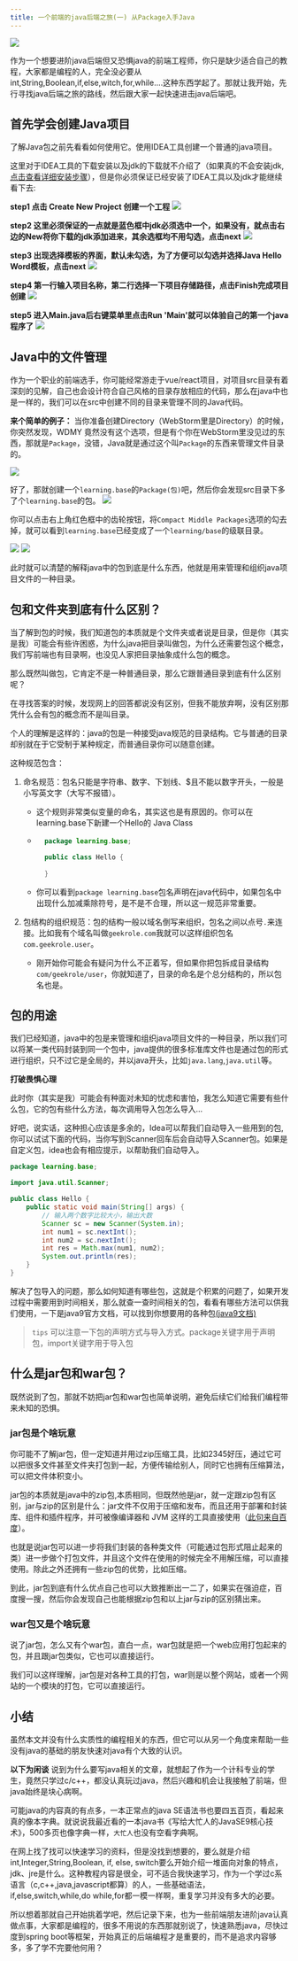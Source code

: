 ```yaml
---
title: 一个前端的java后端之旅(一) 从Package入手Java
---
```


![](https://www.github.com/kingshuaishuai/static_resource/raw/master/assets/1576812813818.png)

作为一个想要进阶java后端但又恐惧java的前端工程师，你只是缺少适合自己的教程，大家都是编程的人，完全没必要从int,String,Boolean,if,else,witch,for,while....这种东西学起了。那就让我开始，先行寻找java后端之旅的路线，然后跟大家一起快速进击java后端吧。

## 首先学会创建Java项目

了解Java包之前先看看如何使用它。使用IDEA工具创建一个普通的java项目。

这里对于IDEA工具的下载安装以及jdk的下载就不介绍了（如果真的不会安装jdk,[点击查看详细安装步骤](https://www.runoob.com/java/java-environment-setup.html)），但是你必须保证已经安装了IDEA工具以及jdk才能继续看下去:

**step1 点击 Create New Project 创建一个工程**
![](https://www.github.com/kingshuaishuai/static_resource/raw/master/assets/1576801869087.png)

**step2 这里必须保证的一点就是蓝色框中jdk必须选中一个，如果没有，就点击右边的New将你下载的jdk添加进来，其余选框均不用勾选，点击next**
![](https://www.github.com/kingshuaishuai/static_resource/raw/master/assets/1576802312836.png)

**step3 出现选择模板的界面，默认未勾选，为了方便可以勾选并选择Java Hello Word模板，点击next**
![](https://www.github.com/kingshuaishuai/static_resource/raw/master/assets/1576802387507.png)

**step4 第一行输入项目名称，第二行选择一下项目存储路径，点击Finish完成项目创建**
![](https://www.github.com/kingshuaishuai/static_resource/raw/master/assets/1576806980018.png)

**step5 进入Main.java后右键菜单里点击Run 'Main'就可以体验自己的第一个java程序了**
![](https://www.github.com/kingshuaishuai/static_resource/raw/master/assets/1576807239574.png)

## Java中的文件管理

作为一个职业的前端选手，你可能经常游走于vue/react项目，对项目src目录有着深刻的见解，自己也会设计符合自己风格的目录存放相应的代码，那么在java中也是一样的，我们可以在src中创建不同的目录来管理不同的Java代码。

**来个简单的例子：**
当你准备创建Directory（WebStorm里是Directory）的时候，你突然发现，WDMY 竟然没有这个选项，但是有个你在WebStorm里没见过的东西，那就是`Package`，没错，Java就是通过这个叫`Package`的东西来管理文件目录的。

![](https://www.github.com/kingshuaishuai/static_resource/raw/master/assets/1576807632779.png)

好了，那就创建一个`learning.base`的`Package(包)`吧，然后你会发现src目录下多了个`learning.base`的包。
![](https://www.github.com/kingshuaishuai/static_resource/raw/master/assets/1576808134945.png)

你可以点击右上角红色框中的齿轮按钮，将`Compact Middle Packages`选项的勾去掉，就可以看到`learning.base`已经变成了一个`learning/base`的级联目录。

![](https://www.github.com/kingshuaishuai/static_resource/raw/master/assets/1576808308962.png)
![](https://www.github.com/kingshuaishuai/static_resource/raw/master/assets/1576808393902.png)

此时就可以清楚的解释java中的包到底是什么东西，他就是用来管理和组织java项目文件的一种目录。

## 包和文件夹到底有什么区别？
当了解到包的时候，我们知道包的本质就是个文件夹或者说是目录，但是你（其实是我）可能会有些许困惑，为什么java把目录叫做包，为什么还需要包这个概念，我们写前端也有目录啊，也没见人家把目录抽象成什么包的概念。

那么既然叫做包，它肯定不是一种普通目录，那么它跟普通目录到底有什么区别呢？

在寻找答案的时候，发现网上的回答都说没有区别，但我不能放弃啊，没有区别那凭什么会有包的概念而不是叫目录。

个人的理解是这样的：java的包是一种接受java规范的目录结构。它与普通的目录却别就在于它受制于某种规定，而普通目录你可以随意创建。

这种规范包含：
1. 命名规范：包名只能是字符串、数字、下划线、$且不能以数字开头，一般是小写英文字（大写不报错）。
    - 这个规则非常类似变量的命名，其实这也是有原因的。你可以在learning.base下新建一个Hello的 Java Class
    - ```java
        package learning.base;

        public class Hello {
        
        }
      ```
    - 你可以看到`package learning.base`包名声明在java代码中，如果包名中出现什么加减乘除符号，是不是不合理，所以这一规范非常重要。
    
2. 包结构的组织规范：包的结构一般以域名倒写来组织，包名之间以点号`.`来连接。比如我有个域名叫做`geekrole.com`我就可以这样组织包名`com.geekrole.user`。
    - 刚开始你可能会有疑问为什么不正着写，但如果你把包拆成目录结构`com/geekrole/user`，你就知道了，目录的命名是个总分结构的，所以包名也是。

## 包的用途

我们已经知道，java中的包是来管理和组织java项目文件的一种目录，所以我们可以将某一类代码封装到同一个包中，java提供的很多标准库文件也是通过包的形式进行组织，只不过它是全局的，并以java开头，比如`java.lang`,`java.util`等。

**打破畏惧心理**

此时你（其实是我）可能会有种面对未知的忧虑和害怕，我怎么知道它需要有些什么包，它的包有些什么方法，每次调用导入包怎么导入...

好吧，说实话，这种担心应该是多余的，Idea可以帮我们自动导入一些用到的包, 你可以试试下面的代码，当你写到Scanner回车后会自动导入Scanner包。如果是自定义包，idea也会有相应提示，以帮助我们自动导入。

```java
package learning.base;

import java.util.Scanner;

public class Hello {
    public static void main(String[] args) {
        // 输入两个数字比较大小，输出大数
        Scanner sc = new Scanner(System.in);
        int num1 = sc.nextInt();
        int num2 = sc.nextInt();
        int res = Math.max(num1, num2);
        System.out.println(res);
    }
}
```

解决了包导入的问题，那么如何知道有哪些包，这就是个积累的问题了，如果开发过程中需要用到时间相关，那么就查一查时间相关的包，看看有哪些方法可以供我们使用，一下是java9官方文档，可以找到你想要用的各种包[(java9文档)](https://docs.oracle.com/javase/9/docs/api/index.html?overview-summary.html)

> `tips`
> 可以注意一下包的声明方式与导入方式。package关键字用于声明包，import关键字用于导入包

## 什么是jar包和war包？

既然说到了包，那就不妨把jar包和war包也简单说明，避免后续它们给我们编程带来未知的恐惧。

### jar包是个啥玩意

你可能不了解jar包，但一定知道并用过zip压缩工具，比如2345好压，通过它可以把很多文件甚至文件夹打包到一起，方便传输给别人，同时它也拥有压缩算法，可以把文件体积变小。

jar包的本质就是java中的zip包,本质相同，但既然他是jar，就一定跟zip包有区别，jar与zip的区别是什么：jar文件不仅用于压缩和发布，而且还用于部署和封装库、组件和插件程序，并可被像编译器和 JVM 这样的工具直接使用（[此句来自百度](https://zhidao.baidu.com/question/2208202223415308508.html)）。

也就是说jar包可以进一步将我们封装的各种类文件（可能通过包形式阻止起来的类）进一步做个打包文件，并且这个文件在使用的时候完全不用解压缩，可以直接使用。除此之外还拥有一些zip包的优势，比如压缩。

到此，jar包到底有什么优点自己也可以大致推断出一二了，如果实在强迫症，百度搜一搜，然后你会发现自己也能根据zip包和以上jar与zip的区别猜出来。

### war包又是个啥玩意

说了jar包，怎么又有个war包，直白一点，war包就是把一个web应用打包起来的包，并且跟jar包类似，它也可以直接运行。

我们可以这样理解，jar包是对各种工具的打包，war则是以整个网站，或者一个网站的一个模块的打包，它可以直接运行。

## 小结

虽然本文并没有什么实质性的编程相关的东西，但它可以从另一个角度来帮助一些没有java的基础的朋友快速对java有个大致的认识。

**以下为闲谈**
说到为什么要写java相关的文章，就想起了作为一个计科专业的学生，竟然只学过c/c++，都没认真玩过java，然后兴趣和机会让我接触了前端，但java始终是块心病啊。

可能java的内容真的有点多，一本正常点的java SE语法书也要四五百页，看起来真的像本字典。就说说我最近看的一本java书《写给大忙人的JavaSE9核心技术》，500多页也像字典一样，`大忙人`也没有空看字典啊。

在网上找了找可以快速学习的资料，但是没找到想要的，要么就是介绍int,Integer,String,Boolean, if, else, switch要么开始介绍一堆面向对象的特点，jdk、jre是什么。这种教程内容是很全，可不适合我快速学习，作为一个学过c系语言（c,c++,java,javascript都算）的人，一些基础语法，if,else,switch,while,do while,for都一模一样啊，重复学习并没有多大的必要。

所以想着那就自己开始挑着学吧，然后记录下来，也为一些前端朋友进阶java认真做点事，大家都是编程的，很多不用说的东西那就别说了，快速熟悉java，尽快过度到spring boot等框架，开始真正的后端编程才是重要的，而不是追求内容够多，多了学不完要他何用？
